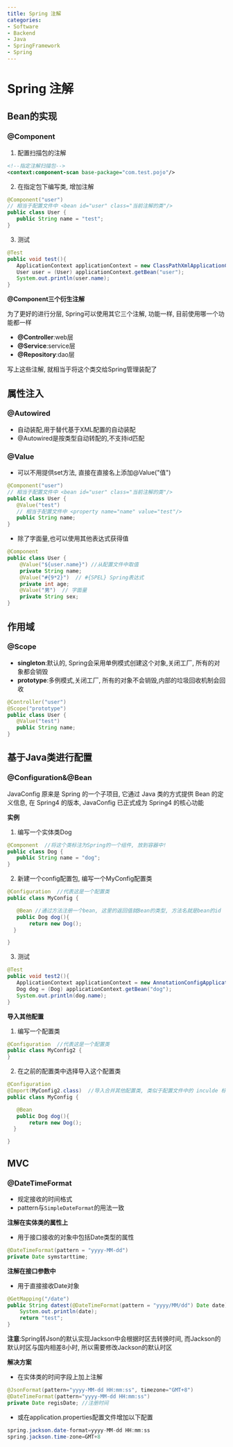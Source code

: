 ```yaml
---
title: Spring 注解
categories:
- Software
- Backend
- Java
- SpringFramework
- Spring
---
```

# Spring 注解

## Bean的实现

### @Component

1. 配置扫描包的注解

```xml
<!--指定注解扫描包-->
<context:component-scan base-package="com.test.pojo"/>
```

2. 在指定包下编写类, 增加注解

```java
@Component("user")
// 相当于配置文件中 <bean id="user" class="当前注解的类"/>
public class User {
   public String name = "test";
}
```

3. 测试

```java
@Test
public void test(){
   ApplicationContext applicationContext = new ClassPathXmlApplicationContext("beans.xml");
   User user = (User) applicationContext.getBean("user");
   System.out.println(user.name);
}
```

**@Component三个衍生注解**

为了更好的进行分层, Spring可以使用其它三个注解, 功能一样, 目前使用哪一个功能都一样

- **@Controller**:web层
- **@Service**:service层
- **@Repository**:dao层

写上这些注解, 就相当于将这个类交给Spring管理装配了

## 属性注入

###  @Autowired

- 自动装配,用于替代基于XML配置的自动装配
- @Autowired是按类型自动转配的,不支持id匹配

### @Value

- 可以不用提供set方法, 直接在直接名上添加@Value("值")

```java
@Component("user")
// 相当于配置文件中 <bean id="user" class="当前注解的类"/>
public class User {
   @Value("test")
   // 相当于配置文件中 <property name="name" value="test"/>
   public String name;
}
```

- 除了字面量,也可以使用其他表达式获得值

```java
@Component
public class User {
    @Value("${user.name}") //从配置文件中取值
    private String name;
    @Value("#{9*2}")  // #{SPEL} Spring表达式
    private int age;
    @Value("男")  // 字面量
    private String sex;
}
```

## 作用域

### @Scope

- **singleton**:默认的, Spring会采用单例模式创建这个对象,关闭工厂, 所有的对象都会销毁
- **prototype**:多例模式,关闭工厂, 所有的对象不会销毁,内部的垃圾回收机制会回收

```java
@Controller("user")
@Scope("prototype")
public class User {
   @Value("test")
   public String name;
}
```

## 基于Java类进行配置

### @Configuration&@Bean

JavaConfig 原来是 Spring 的一个子项目, 它通过 Java 类的方式提供 Bean 的定义信息, 在 Spring4 的版本,  JavaConfig 已正式成为 Spring4 的核心功能

**实例**

1. 编写一个实体类Dog

```java
@Component  //将这个类标注为Spring的一个组件, 放到容器中!
public class Dog {
   public String name = "dog";
}
```

2. 新建一个config配置包, 编写一个MyConfig配置类

```java
@Configuration  //代表这是一个配置类
public class MyConfig {

   @Bean //通过方法注册一个bean, 这里的返回值就Bean的类型, 方法名就是bean的id
   public Dog dog(){
       return new Dog();
  }

}
```

3. 测试

```java
@Test
public void test2(){
   ApplicationContext applicationContext = new AnnotationConfigApplicationContext(MyConfig.class);
   Dog dog = (Dog) applicationContext.getBean("dog");
   System.out.println(dog.name);
}
```

**导入其他配置**

1. 编写一个配置类

```java
@Configuration  //代表这是一个配置类
public class MyConfig2 {
}
```

2. 在之前的配置类中选择导入这个配置类

```java
@Configuration
@Import(MyConfig2.class)  //导入合并其他配置类, 类似于配置文件中的 inculde 标签
public class MyConfig {

   @Bean
   public Dog dog(){
       return new Dog();
  }

}
```

## MVC

### @DateTimeFormat

- 规定接收的时间格式
- pattern与`SimpleDateFormat`的用法一致

**注解在实体类的属性上**

- 用于接口接收的对象中包括Date类型的属性

```java
@DateTimeFormat(pattern = "yyyy-MM-dd")
private Date symstarttime;
```

**注解在接口参数中**

- 用于直接接收Date对象

```java
@GetMapping("/date")
public String datest(@DateTimeFormat(pattern = "yyyy/MM/dd") Date date){
    System.out.println(date);
    return "test";
}
```

**注意**:Spring转Json的默认实现Jackson中会根据时区去转换时间, 而Jackson的默认时区与国内相差8小时, 所以需要修改Jackson的默认时区

**解决方案**

- 在实体类的时间字段上加上注解

```java
@JsonFormat(pattern="yyyy-MM-dd HH:mm:ss", timezone="GMT+8")
@DateTimeFormat(pattern="yyyy-MM-dd HH:mm:ss")
private Date regisDate; //注册时间
```

- 或在application.properties配置文件增加以下配置

```java
spring.jackson.date-format=yyyy-MM-dd HH:mm:ss
spring.jackson.time-zone=GMT+8
```

